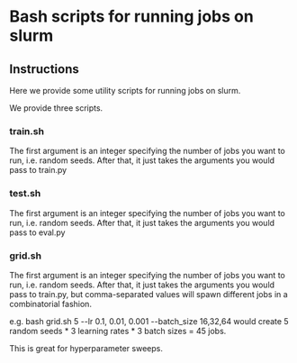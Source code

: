 # Bash scripts for running jobs on slurm

## Instructions
Here we provide some utility scripts for running jobs on slurm.

We provide three scripts.

### train.sh
The first argument is an integer specifying the number of jobs you want to run, i.e. random seeds.
After that, it just takes the arguments you would pass to train.py

### test.sh 
The first argument is an integer specifying the number of jobs you want to run, i.e. random seeds.
After that, it just takes the arguments you would pass to eval.py


### grid.sh
The first argument is an integer specifying the number of jobs you want to run, i.e. random seeds.
After that, it just takes the arguments you would pass to train.py, but comma-separated values will spawn different jobs in a combinatorial fashion.

e.g. bash grid.sh 5 --lr 0.1, 0.01, 0.001 --batch_size 16,32,64 would create 5 random seeds * 3 learning rates * 3 batch sizes = 45 jobs.

This is great for hyperparameter sweeps.
